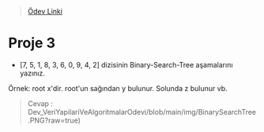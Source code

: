 >[Ödev Linki](https://app.patika.dev/courses/veri-yapilari-ve-algoritmalar/binary-search-tree-proje)



# Proje 3
- [7, 5, 1, 8, 3, 6, 0, 9, 4, 2] dizisinin Binary-Search-Tree aşamalarını yazınız.

Örnek: root x'dir. root'un sağından y bulunur. Solunda z bulunur vb.

>Cevap :    
Dev_VeriYapilariVeAlgoritmalarOdevi/blob/main/img/BinarySearchTree.PNG?raw=true)